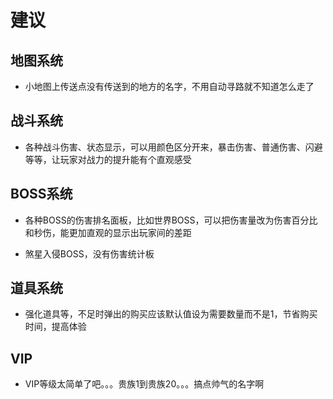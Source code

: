 建议
===

地图系统
---
* 小地图上传送点没有传送到的地方的名字，不用自动寻路就不知道怎么走了

战斗系统
---

* 各种战斗伤害、状态显示，可以用颜色区分开来，暴击伤害、普通伤害、闪避等等，让玩家对战力的提升能有个直观感受

BOSS系统
---
* 各种BOSS的伤害排名面板，比如世界BOSS，可以把伤害量改为伤害百分比和秒伤，能更加直观的显示出玩家间的差距

* 煞星入侵BOSS，没有伤害统计板

道具系统
---
* 强化道具等，不足时弹出的购买应该默认值设为需要数量而不是1，节省购买时间，提高体验

VIP
---
* VIP等级太简单了吧。。。贵族1到贵族20。。。搞点帅气的名字啊